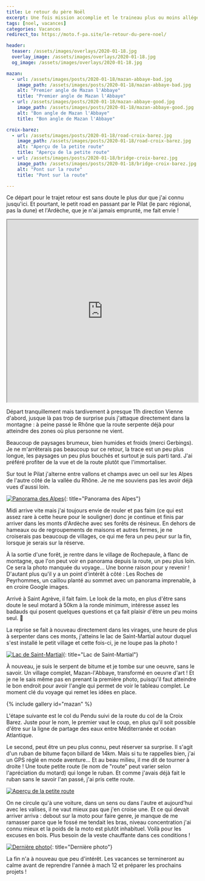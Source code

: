 ```yaml
---
title: Le retour du père Noël
excerpt: Une fois mission accomplie et le traineau plus ou moins allégé, il est temps de rentrer. Une fois de plus, en évitant les routes habituelles.
tags: [noel, vacances]
categories: Vacances
redirect_to: https://moto.f-pa.site/le-retour-du-pere-noel/

header:
  teaser: /assets/images/overlays/2020-01-18.jpg
  overlay_image: /assets/images/overlays/2020-01-18.jpg
  og_image: /assets/images/overlays/2020-01-18.jpg

mazan:
  - url: /assets/images/posts/2020-01-18/mazan-abbaye-bad.jpg
    image_path: /assets/images/posts/2020-01-18/mazan-abbaye-bad.jpg
    alt: "Premier angle de Mazan l'Abbaye"
    title: "Premier angle de Mazan l'Abbaye"
  - url: /assets/images/posts/2020-01-18/mazan-abbaye-good.jpg
    image_path: /assets/images/posts/2020-01-18/mazan-abbaye-good.jpg
    alt: "Bon angle de Mazan l'Abbaye"
    title: "Bon angle de Mazan l'Abbaye"

croix-barez:
  - url: /assets/images/posts/2020-01-18/road-croix-barez.jpg
    image_path: /assets/images/posts/2020-01-18/road-croix-barez.jpg
    alt: "Aperçu de la petite route"
    title: "Aperçu de la petite route"
  - url: /assets/images/posts/2020-01-18/bridge-croix-barez.jpg
    image_path: /assets/images/posts/2020-01-18/bridge-croix-barez.jpg
    alt: "Pont sur la route"
    title: "Pont sur la route"

---
```


Ce départ pour le trajet retour est sans doute le plus dur que j'ai connu jusqu'ici. Et pourtant, le petit road en passant
par le Pilat (le parc régional, pas la dune) et l'Ardèche, que je n'ai jamais emprunté, me fait envie !

<iframe src="https://www.google.com/maps/d/embed?mid=1dDNOgwZCHJ3EMGbMvr77YgvWDY6N_7c0" width="100%" height="480"></iframe>

Départ tranquillement mais tardivement à presque 11h direction Vienne d'abord, jusque là pas trop de surprise puis j'attaque
directement dans la montagne : à peine passé le Rhône que la route serpente déjà pour atteindre des zones où plus personne ne vient.

Beaucoup de paysages brumeux, bien humides et froids (merci Gerbings). Je ne m'arrêterais pas beaucoup sur ce retour, la
trace est un peu plus longue, les paysages un peu plus bouchés et surtout je suis parti tard. J'ai préféré profiter de
la vue et de la route plutôt que l'immortaliser.

Sur tout le Pilat j'alterne entre vallons et champs avec un oeil sur les Alpes de l'autre côté de la vallée du Rhône. Je ne me souviens pas
les avoir déjà vues d'aussi loin.

[![Panorama des Alpes](/assets/images/posts/2020-01-18/panorama-alpes.jpg)](/assets/images/posts/2020-01-18/panorama-alpes.jpg){: title="Panorama des Alpes"}

Midi arrive vite mais j'ai toujours envie de rouler et pas faim (ce qui est assez rare à cette heure pour le souligner) donc je continue
et finis par arriver dans les monts d'Ardèche avec ses forêts de résineux. En dehors de hameaux ou de regroupements de maisons et autres fermes,
je ne croiserais pas beaucoup de villages, ce qui me fera un peu peur sur la fin, lorsque je serais sur la réserve.

À la sortie d'une forêt, je rentre dans le village de Rochepaule, à flanc de montagne, que l'on peut voir en panorama depuis la route, 
un peu plus loin. Ce sera la photo manquée du voyage... Une bonne raison pour y revenir ! D'autant plus qu'il y a un point d'intérêt
à côté : Les Roches de Peyrhommes, un caillou planté au sommet avec un panorama imprenable, à en croire Google images.

Arrivé à Saint Agrève, il fait faim. Le look de la moto, en plus d'être sans doute le seul motard à 50km
à la ronde minimum, intéresse assez les badauds qui posent quelques questions et ça fait plaisir d'être un peu moins seul. &#128578; 

La reprise se fait à nouveau directement dans les virages, une heure de plus à serpenter dans ces monts,
j'atteins le lac de Saint-Martial autour duquel s'est installé le petit village et cette fois-ci, je ne loupe pas la photo !

[![Lac de Saint-Martial](/assets/images/posts/2020-01-18/lac-de-saint-martial.jpg)](/assets/images/posts/2020-01-18/lac-de-saint-martial.jpg){: title="Lac de Saint-Martial"}

À nouveau, je suis le serpent de bitume et je tombe sur une oeuvre, sans le savoir. Un village complet, Mazan-l'Abbaye, transformé en
oeuvre d'art ! Et je ne le sais même pas en prenant la première photo, puisqu'il faut atteindre le bon endroit pour
avoir l'angle qui permet de voir le tableau complet. Le moment clé du voyage qui remet les idées en place.

{% include gallery id="mazan" %}

L'étape suivante est le col du Pendu suivi de la route du col de la Croix Barez. Juste pour le nom, le premier vaut le coup,
en plus qu'il soit possible d'être sur la ligne de partage des eaux entre Méditerranée et océan Atlantique.

Le second, peut être un peu plus connu, peut réserver sa surprise. Il s'agit d'un ruban de bitume façon billard de 14km.
Mais si tu te rappelles bien, j'ai un GPS réglé en mode aventure... Et au beau milieu, il me dit de tourner à droite !
Une toute petite route (le nom de "route" peut varier selon l'apréciation du motard) qui longe le ruban. Et comme j'avais déjà
fait le ruban sans le savoir l'an passé, j'ai pris cette route.


<p class="text-center">
    <a href="/assets/images/posts/2020-01-18/road-croix-barez.jpg" title="Aperçu de la petite route" class="image-popup">
        <img src="/assets/images/posts/2020-01-18/road-croix-barez.jpg" alt="Aperçu de la petite route">
    </a>
</p>

On ne circule qu'à une voiture, dans un sens ou dans l'autre et aujourd'hui avec les valises,
il ne vaut mieux pas que j'en croise une. Et ce qui devait arriver arriva : debout sur la moto pour faire genre,
je manque de me ramasser parce que le fossé me tendait les bras, niveau concentration j'ai connu mieux et
la poids de la moto est plutôt inhabituel. Voilà pour les excuses en bois. Plus besoin de la veste chauffante dans ces
conditions !

[![Dernière photo](/assets/images/posts/2020-01-18/bridge-croix-barez.jpg)](/assets/images/posts/2020-01-18/bridge-croix-barez.jpg){: title="Dernière photo"}

La fin n'a à nouveau que peu d'intérêt. Les vacances se termineront au calme avant de reprendre l'année à mach 12 et préparer les prochains projets !
